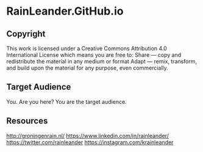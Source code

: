 # RainLeander.GitHub.io
## Copyright

This work is licensed under a Creative Commons Attribution 4.0 International License which means you are free to:
Share — copy and redistribute the material in any medium or format
Adapt — remix, transform, and build upon the material for any purpose, even commercially.

## Target Audience

You. Are you here? You are the target audience.

## Resources

http://groningenrain.nl/
https://www.linkedin.com/in/rainleander/
https://twitter.com/rainleander
https://instagram.com/krainleander
